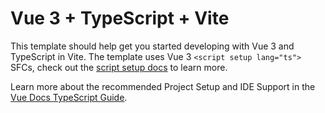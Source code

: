 # Vue 3 + TypeScript + Vite

This template should help get you started developing with Vue 3 and TypeScript
in Vite. The template uses Vue 3 `<script setup lang="ts">` SFCs, check out the
[script setup docs](https://v3.vuejs.org/api/sfc-script-setup.html#sfc-script-setup)
to learn more.

Learn more about the recommended Project Setup and IDE Support in the
[Vue Docs TypeScript Guide](https://vuejs.org/guide/typescript/overview.html#project-setup).
